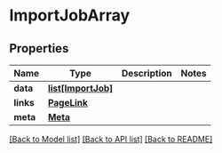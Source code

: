 # ImportJobArray

## Properties
Name | Type | Description | Notes
------------ | ------------- | ------------- | -------------
**data** | [**list[ImportJob]**](ImportJob.md) |  | 
**links** | [**PageLink**](PageLink.md) |  | 
**meta** | [**Meta**](Meta.md) |  | 

[[Back to Model list]](../README.md#documentation-for-models) [[Back to API list]](../README.md#documentation-for-api-endpoints) [[Back to README]](../README.md)


